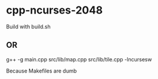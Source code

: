 # cpp-ncurses-2048
Build with build.sh

## OR

g++ -g main.cpp src/lib/map.cpp src/lib/tile.cpp -lncursesw

Because Makefiles are dumb
